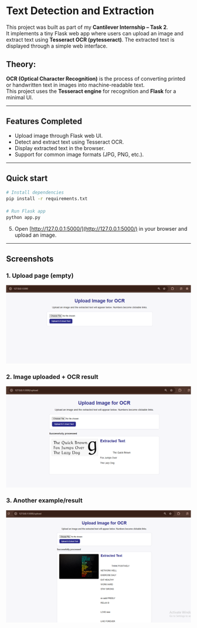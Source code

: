 # Text Detection and Extraction 

This project was built as part of my **Cantilever Internship – Task 2**.  
It implements a tiny Flask web app where users can upload an image and extract text using **Tesseract OCR (pytesseract)**. The extracted text is displayed through a simple web interface.


## Theory: 

**OCR (Optical Character Recognition)** is the process of converting printed or handwritten text in images into machine-readable text.  
This project uses the **Tesseract engine** for recognition and **Flask** for a minimal UI.

---

## Features Completed
- Upload image through Flask web UI.  
- Detect and extract text using Tesseract OCR.  
- Display extracted text in the browser.  
- Support for common image formats (JPG, PNG, etc.). 

---

## Quick start

```bash
# Install dependencies
pip install -r requirements.txt

# Run Flask app
python app.py

```

5. Open [http://127.0.0.1:5000/](http://127.0.0.1:5000/) in your browser and upload an image.

---

## Screenshots

### 1. Upload page (empty)
![Upload Page](Images/01.png)

### 2. Image uploaded + OCR result
![OCR Result](Images/02.png)

### 3. Another example/result
![Another Example](Images/03.png)